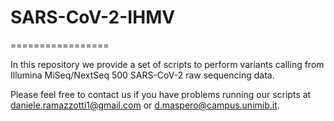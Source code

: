 # SARS-CoV-2-IHMV
=================

In this repository we provide a set of scripts to perform variants calling from Illumina MiSeq/NextSeq 500 SARS-CoV-2 raw sequencing data. 

Please feel free to contact us if you have problems running our scripts at daniele.ramazzotti1@gmail.com or d.maspero@campus.unimib.it. 
